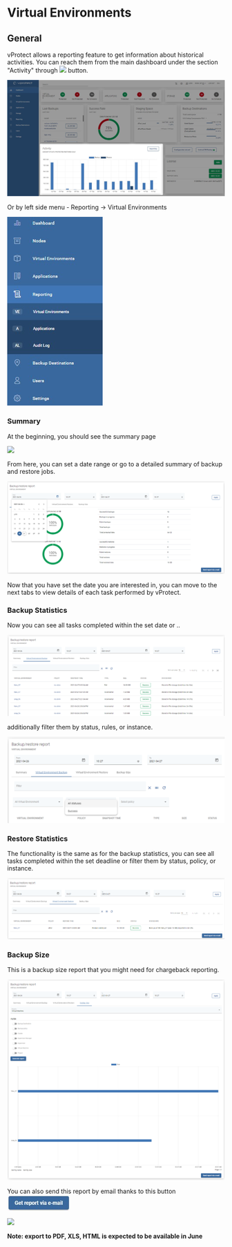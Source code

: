 # Virtual Environments

## General

vProtect allows a reporting feature to get information about historical activities. You can reach them from the main dashboard under the section "Activity" through ![](../../.gitbook/assets/reporting%20%282%29.jpg) button.

![](../../.gitbook/assets/reporting-dashboard%20%281%29%20%281%29.jpg)

Or by left side menu - Reporting -&gt; Virtual Environments

![](../../.gitbook/assets/reporting%20%281%29%20%281%29%20%281%29.jpg)

### Summary

At the beginning, you should see the summary page

![](../../.gitbook/assets/reporting-summary.jpg)

From here, you can set a date range or go to a detailed summary of backup and restore jobs.

![](../../.gitbook/assets/reporting-virtual-environments.png)

Now that you have set the date you are interested in, you can move to the next tabs to view details of each task performed by vProtect.

### Backup Statistics

Now you can see all tasks completed within the set date or ..

![](../../.gitbook/assets/reporting-virtual-environments-details.png)

additionally filter them by status, rules, or instance.

![](../../.gitbook/assets/reporting-virtual-environments-details-filters.png)

### Restore Statistics

The functionality is the same as for the backup statistics, you can see all tasks completed within the set deadline or filter them by status, policy, or instance.

![](../../.gitbook/assets/reporting-virtual-environments-restore.png)

### Backup Size

This is a backup size report that you might need for chargeback reporting.

![](../../.gitbook/assets/reporting-virtual-environments-size.png)

You can also send this report by email thanks to this button ![](../../.gitbook/assets/get-report-via-e-mail%20%281%29.jpg)

![](../../.gitbook/assets/reporting-summary-e-mail-report.jpg)

**Note: export to PDF, XLS, HTML is expected to be available in June**

